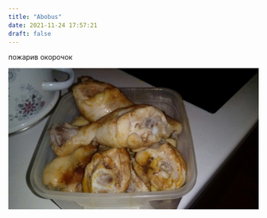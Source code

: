 ```yaml
---
title: "Abobus"
date: 2021-11-24 17:57:21
draft: false
---
```


пожарив окорочок

![](/img/vk/p1wf1uKuzu8.jpg)

